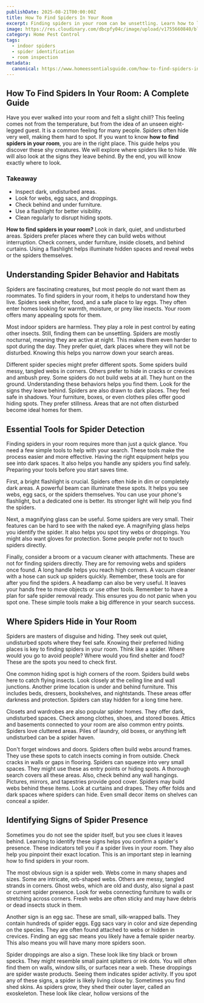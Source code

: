 ```yaml
---
publishDate: 2025-08-21T00:00:00Z
title: How To Find Spiders In Your Room
excerpt: Finding spiders in your room can be unsettling. Learn how to locate hidden spiders, identify their common hiding spots, and spot signs of their presence effectively.
image: https://res.cloudinary.com/dbcpfy04c/image/upload/v1755660840/blog_image_1755660840_drv0xy.webp
category: Home Pest Control
tags:
  - indoor spiders
  - spider identification
  - room inspection
metadata:
  canonical: https://www.homeessentialsguide.com/how-to-find-spiders-in-your-room
---
```


## How To Find Spiders In Your Room: A Complete Guide

Have you ever walked into your room and felt a slight chill? This feeling comes not from the temperature, but from the idea of an unseen eight-legged guest. It is a common feeling for many people. Spiders often hide very well, making them hard to spot. If you want to know **how to find spiders in your room**, you are in the right place. This guide helps you discover these shy creatures. We will explore where spiders like to hide. We will also look at the signs they leave behind. By the end, you will know exactly where to look.

### Takeaway

*   Inspect dark, undisturbed areas.
*   Look for webs, egg sacs, and droppings.
*   Check behind and under furniture.
*   Use a flashlight for better visibility.
*   Clean regularly to disrupt hiding spots.

**How to find spiders in your room?** Look in dark, quiet, and undisturbed areas. Spiders prefer places where they can build webs without interruption. Check corners, under furniture, inside closets, and behind curtains. Using a flashlight helps illuminate hidden spaces and reveal webs or the spiders themselves.

## Understanding Spider Behavior and Habitats

Spiders are fascinating creatures, but most people do not want them as roommates. To find spiders in your room, it helps to understand how they live. Spiders seek shelter, food, and a safe place to lay eggs. They often enter homes looking for warmth, moisture, or prey like insects. Your room offers many appealing spots for them.

Most indoor spiders are harmless. They play a role in pest control by eating other insects. Still, finding them can be unsettling. Spiders are mostly nocturnal, meaning they are active at night. This makes them even harder to spot during the day. They prefer quiet, dark places where they will not be disturbed. Knowing this helps you narrow down your search areas.

Different spider species might prefer different spots. Some spiders build messy, tangled webs in corners. Others prefer to hide in cracks or crevices and ambush prey. Some spiders do not build webs at all. They hunt on the ground. Understanding these behaviors helps you find them. Look for the signs they leave behind. Spiders are also drawn to dark places. They feel safe in shadows. Your furniture, boxes, or even clothes piles offer good hiding spots. They prefer stillness. Areas that are not often disturbed become ideal homes for them.

## Essential Tools for Spider Detection

Finding spiders in your room requires more than just a quick glance. You need a few simple tools to help with your search. These tools make the process easier and more effective. Having the right equipment helps you see into dark spaces. It also helps you handle any spiders you find safely. Preparing your tools before you start saves time.

First, a bright flashlight is crucial. Spiders often hide in dim or completely dark areas. A powerful beam can illuminate these spots. It helps you see webs, egg sacs, or the spiders themselves. You can use your phone's flashlight, but a dedicated one is better. Its stronger light will help you find the spiders.

Next, a magnifying glass can be useful. Some spiders are very small. Their features can be hard to see with the naked eye. A magnifying glass helps you identify the spider. It also helps you spot tiny webs or droppings. You might also want gloves for protection. Some people prefer not to touch spiders directly.

Finally, consider a broom or a vacuum cleaner with attachments. These are not for finding spiders directly. They are for removing webs and spiders once found. A long handle helps you reach high corners. A vacuum cleaner with a hose can suck up spiders quickly. Remember, these tools are for after you find the spiders. A headlamp can also be very useful. It leaves your hands free to move objects or use other tools. Remember to have a plan for safe spider removal ready. This ensures you do not panic when you spot one. These simple tools make a big difference in your search success.

## Where Spiders Hide in Your Room

Spiders are masters of disguise and hiding. They seek out quiet, undisturbed spots where they feel safe. Knowing their preferred hiding places is key to finding spiders in your room. Think like a spider. Where would you go to avoid people? Where would you find shelter and food? These are the spots you need to check first.

One common hiding spot is high corners of the room. Spiders build webs here to catch flying insects. Look closely at the ceiling line and wall junctions. Another prime location is under and behind furniture. This includes beds, dressers, bookshelves, and nightstands. These areas offer darkness and protection. Spiders can stay hidden for a long time here.

Closets and wardrobes are also popular spider homes. They offer dark, undisturbed spaces. Check among clothes, shoes, and stored boxes. Attics and basements connected to your room are also common entry points. Spiders love cluttered areas. Piles of laundry, old boxes, or anything left undisturbed can be a spider haven.

Don't forget windows and doors. Spiders often build webs around frames. They use these spots to catch insects coming in from outside. Check cracks in walls or gaps in flooring. Spiders can squeeze into very small spaces. They might use these as entry points or hiding spots. A thorough search covers all these areas. Also, check behind any wall hangings. Pictures, mirrors, and tapestries provide good cover. Spiders may build webs behind these items. Look at curtains and drapes. They offer folds and dark spaces where spiders can hide. Even small decor items on shelves can conceal a spider.

## Identifying Signs of Spider Presence

Sometimes you do not see the spider itself, but you see clues it leaves behind. Learning to identify these signs helps you confirm a spider's presence. These indicators tell you if a spider lives in your room. They also help you pinpoint their exact location. This is an important step in learning how to find spiders in your room.

The most obvious sign is a spider web. Webs come in many shapes and sizes. Some are intricate, orb-shaped webs. Others are messy, tangled strands in corners. Ghost webs, which are old and dusty, also signal a past or current spider presence. Look for webs connecting furniture to walls or stretching across corners. Fresh webs are often sticky and may have debris or dead insects stuck in them.

Another sign is an egg sac. These are small, silk-wrapped balls. They contain hundreds of spider eggs. Egg sacs vary in color and size depending on the species. They are often found attached to webs or hidden in crevices. Finding an egg sac means you likely have a female spider nearby. This also means you will have many more spiders soon.

Spider droppings are also a sign. These look like tiny black or brown specks. They might resemble small paint splatters or ink dots. You will often find them on walls, window sills, or surfaces near a web. These droppings are spider waste products. Seeing them indicates spider activity. If you spot any of these signs, a spider is likely living close by. Sometimes you find shed skins. As spiders grow, they shed their outer layer, called an exoskeleton. These look like clear, hollow versions of the
